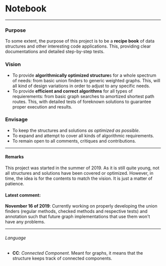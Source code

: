 # Notebook

------------

### Purpose
To some extent, the purpose of this project is to be a **recipe book** of data structures and other interesting code applications. This, providing clear documentations and detailed step-by-step tests.

### Vision
- To provide **algorithmically optimized structure**s for a whole spectrum of needs: from basic union finders to generic weighted graphs. This, will all kind of design variations in order to adjust to any specific needs.
- To provide **efficient and correct algorithms** for all types of requierements: from basic graph searches to amortized shortest path routes. This, with detailed tests of foreknown solutions to guarantee proper execution and results.

### Envisage
- To keep the structures and solutions *as optimized as possible*.
- To expand and attempt to cover all kinds of algorithmic requirements.
- To remain open to all comments, critiques and contributions.

------------

#### Remarks
This project was started in the summer of 2019. As it is still quite young, not all structures and solutions have been covered or optimized. However, in time, the idea is for the contents to match the vision. It is just a matter of patience.

#### Latest comment:
**November 16 of 2019**: Currently working on properly developing the union finders (regular methods, checked methods and respective tests) and annotation such that future graph implementations that use them won't have any problems. 

------------

###### Language
- **CC**: *Connected Component*. Meant for graphs, it means that the structure keeps track of connected components.